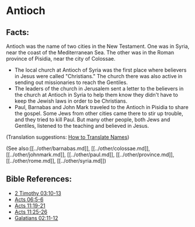 # Antioch #

## Facts: ##

Antioch was the name of two cities in the New Testament. One was in Syria, near the coast of the Mediterranean Sea. The other was in the Roman province of Pisidia, near the city of Colossae.

* The local church at Antioch of Syria was the first place where believers in Jesus were called "Christians." The church there was also active in sending out missionaries to reach the Gentiles.
* The leaders of the church in Jerusalem sent a letter to the believers in the church at Antioch in Syria to help them know they didn't have to keep the Jewish laws in order to be Christians.
* Paul, Barnabas and John Mark traveled to the Antioch in Pisidia to share the gospel. Some Jews from other cities came there to stir up trouble, and they tried to kill Paul. But many other people, both Jews and Gentiles, listened to the teaching and believed in Jesus.

(Translation suggestions: [How to Translate Names](en/ta-vol1/translate/man/translate-names))

(See also:[[../other/barnabas.md]], [[../other/colossae.md]], [[../other/johnmark.md]], [[../other/paul.md]], [[../other/province.md]], [[../other/rome.md]], [[../other/syria.md]])   

## Bible References: ##

* [2 Timothy 03:10-13](en/tn/2ti/help/03/10)
* [Acts 06:5-6](en/tn/act/help/06/05)
* [Acts 11:19-21](en/tn/act/help/11/19)
* [Acts 11:25-26](en/tn/act/help/11/25)
* [Galatians 02:11-12](en/tn/gal/help/02/11)